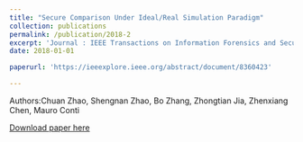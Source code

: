```yaml
---
title: "Secure Comparison Under Ideal/Real Simulation Paradigm"
collection: publications
permalink: /publication/2018-2
excerpt: 'Journal : IEEE Transactions on Information Forensics and Security'
date: 2018-01-01

paperurl: 'https://ieeexplore.ieee.org/abstract/document/8360423'

---
```

Authors:Chuan Zhao, Shengnan Zhao, Bo Zhang, Zhongtian Jia, Zhenxiang Chen, Mauro Conti

[Download paper here](https://ieeexplore.ieee.org/abstract/document/8360423)

